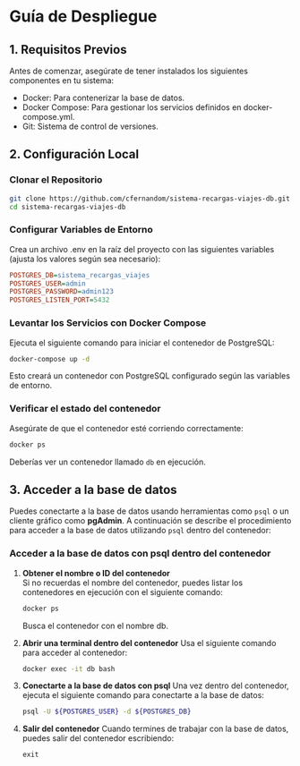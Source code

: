 # Guía de Despliegue
## 1. Requisitos Previos
Antes de comenzar, asegúrate de tener instalados los siguientes componentes en tu sistema:

- Docker: Para contenerizar la base de datos.
- Docker Compose: Para gestionar los servicios definidos en docker-compose.yml.
- Git: Sistema de control de versiones.

## 2. Configuración Local

### Clonar el Repositorio

```bash
git clone https://github.com/cfernandom/sistema-recargas-viajes-db.git
cd sistema-recargas-viajes-db
```

### Configurar Variables de Entorno

Crea un archivo .env en la raíz del proyecto con las siguientes variables (ajusta los valores según sea necesario):

```ini
POSTGRES_DB=sistema_recargas_viajes
POSTGRES_USER=admin
POSTGRES_PASSWORD=admin123
POSTGRES_LISTEN_PORT=5432
```

### Levantar los Servicios con Docker Compose

Ejecuta el siguiente comando para iniciar el contenedor de PostgreSQL:

```bash
docker-compose up -d
```

Esto creará un contenedor con PostgreSQL configurado según las variables de entorno.

### Verificar el estado del contenedor

Asegúrate de que el contenedor esté corriendo correctamente:

```bash
docker ps
```

Deberías ver un contenedor llamado `db` en ejecución.

## 3. Acceder a la base de datos

Puedes conectarte a la base de datos usando herramientas como `psql` o un cliente gráfico como **pgAdmin**. A continuación se describe el procedimiento para acceder a la base de datos utilizando `psql` dentro del contenedor:

### Acceder a la base de datos con psql dentro del contenedor

1. **Obtener el nombre o ID del contenedor**  
   Si no recuerdas el nombre del contenedor, puedes listar los contenedores en ejecución con el siguiente comando:

   ```bash
   docker ps
   ```

   Busca el contenedor con el nombre db.

2. **Abrir una terminal dentro del contenedor**
    Usa el siguiente comando para acceder al contenedor:
   
    ```bash
    docker exec -it db bash
    ```

3. **Conectarte a la base de datos con psql**
    Una vez dentro del contenedor, ejecuta el siguiente comando para conectarte a la base de datos:

    ```bash
    psql -U ${POSTGRES_USER} -d ${POSTGRES_DB}
    ```

4. **Salir del contenedor**
    Cuando termines de trabajar con la base de datos, puedes salir del contenedor escribiendo:
    
    ```
    exit
    ```
